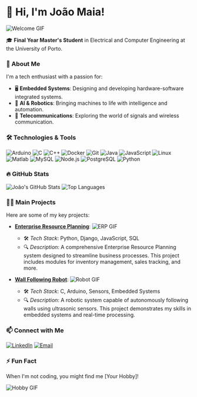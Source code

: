 # 👋 Hi, I'm João Maia!

![Welcome GIF](https://media.giphy.com/media/13HgwGsXF0aiGY/giphy.gif)

🎓 **Final Year Master's Student** in Electrical and Computer Engineering at the University of Porto.

### 🚀 About Me

I'm a tech enthusiast with a passion for:
- 🖥️ **Embedded Systems**: Designing and developing hardware-software integrated systems.
- 🤖 **AI & Robotics**: Bringing machines to life with intelligence and automation.
- 📶 **Telecommunications**: Exploring the world of signals and wireless communication.

### 🛠️ Technologies & Tools

![Arduino](https://img.shields.io/badge/-Arduino-00979D?style=flat&logo=arduino&logoColor=white)
![C](https://img.shields.io/badge/-C-00599C?style=flat&logo=c&logoColor=white)
![C++](https://img.shields.io/badge/-C++-00599C?style=flat&logo=c%2B%2B&logoColor=white)
![Docker](https://img.shields.io/badge/-Docker-2496ED?style=flat&logo=docker&logoColor=white)
![Git](https://img.shields.io/badge/-Git-F05032?style=flat&logo=git&logoColor=white)
![Java](https://img.shields.io/badge/-Java-007396?style=flat&logo=java&logoColor=white)
![JavaScript](https://img.shields.io/badge/-JavaScript-F7DF1E?style=flat&logo=javascript&logoColor=black)
![Linux](https://img.shields.io/badge/-Linux-FCC624?style=flat&logo=linux&logoColor=black)
![Matlab](https://img.shields.io/badge/-Matlab-0076A8?style=flat&logo=mathworks&logoColor=white)
![MySQL](https://img.shields.io/badge/-MySQL-4479A1?style=flat&logo=mysql&logoColor=white)
![Node.js](https://img.shields.io/badge/-Node.js-339933?style=flat&logo=node.js&logoColor=white)
![PostgreSQL](https://img.shields.io/badge/-PostgreSQL-336791?style=flat&logo=postgresql&logoColor=white)
![Python](https://img.shields.io/badge/-Python-3776AB?style=flat&logo=python&logoColor=white)

### 🔥 GitHub Stats

![João's GitHub Stats](https://github-readme-stats.vercel.app/api?username=J10Maia&show_icons=true&theme=radical)
![Top Languages](https://github-readme-stats.vercel.app/api/top-langs/?username=J10Maia&layout=compact&theme=radical)

### 🧑‍💻 Main Projects

Here are some of my key projects:

- **[Enterprise Resource Planning](https://github.com/J10Maia/Enterprise-Resource-Planning)**: 
  ![ERP GIF](https://github.com/J10Maia/J10Maia/raw/main/path-to-your-erp-gif.gif)
  - 🛠️ *Tech Stack*: Python, Django, JavaScript, SQL
  - 🔍 *Description*: A comprehensive Enterprise Resource Planning system designed to streamline business processes. This project includes modules for inventory management, sales tracking, and more.

- **[Wall Following Robot](https://github.com/J10Maia/Wall-Following-Robot)**: 
  ![Robot GIF](https://github.com/J10Maia/J10Maia/raw/main/path-to-your-robot-gif.gif)
  - 🛠️ *Tech Stack*: C, Arduino, Sensors, Embedded Systems
  - 🔍 *Description*: A robotic system capable of autonomously following walls using ultrasonic sensors. This project demonstrates my skills in embedded systems and real-time processing.

### 📫 Connect with Me

[![LinkedIn](https://img.shields.io/badge/-LinkedIn-blue?style=flat&logo=linkedin&logoColor=white)](https://www.linkedin.com/in/joao10maia/)
[![Email](https://img.shields.io/badge/-Email-D14836?style=flat&logo=gmail&logoColor=white)](mailto:joaomaia@live.com.pt)

### ⚡ Fun Fact

When I'm not coding, you might find me [Your Hobby]!

![Hobby GIF](https://media.giphy.com/media/l0HlBO7eyXzSZkJri/giphy.gif)
